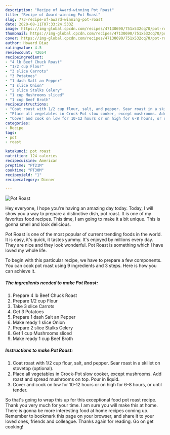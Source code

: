 ```yaml
---
description: "Recipe of Award-winning Pot Roast"
title: "Recipe of Award-winning Pot Roast"
slug: 773-recipe-of-award-winning-pot-roast
date: 2020-08-11T07:33:24.533Z
image: https://img-global.cpcdn.com/recipes/47130690/751x532cq70/pot-roast-recipe-main-photo.jpg
thumbnail: https://img-global.cpcdn.com/recipes/47130690/751x532cq70/pot-roast-recipe-main-photo.jpg
cover: https://img-global.cpcdn.com/recipes/47130690/751x532cq70/pot-roast-recipe-main-photo.jpg
author: Howard Diaz
ratingvalue: 4.5
reviewcount: 42654
recipeingredient:
- "4 lb Beef Chuck Roast"
- "1/2 cup Flour"
- "3 slice Carrots"
- "3 Potatoes"
- "1 dash Salt an Pepper"
- "1 slice Onion"
- "2 slice Stalks Celery"
- "1 cup Mushrooms sliced"
- "1 cup Beef Broth"
recipeinstructions:
- "Coat roast with 1/2 cup flour, salt, and pepper. Sear roast in a skillet on stovetop (optional)."
- "Place all vegetables in Crock-Pot slow cooker, except mushrooms. Add roast and spread mushrooms on top. Pour in liquid."
- "Cover and cook on low for 10-12 hours or on high for 6-8 hours, or until tender."
categories:
- Recipe
tags:
- pot
- roast

katakunci: pot roast 
nutrition: 124 calories
recipecuisine: American
preptime: "PT21M"
cooktime: "PT30M"
recipeyield: "1"
recipecategory: Dinner

---
```



![Pot Roast](https://img-global.cpcdn.com/recipes/47130690/751x532cq70/pot-roast-recipe-main-photo.jpg)

Hey everyone, I hope you're having an amazing day today. Today, I will show you a way to prepare a distinctive dish, pot roast. It is one of my favorites food recipes. This time, I am going to make it a bit unique. This is gonna smell and look delicious.

Pot Roast is one of the most popular of current trending foods in the world. It is easy, it's quick, it tastes yummy. It's enjoyed by millions every day. They are nice and they look wonderful. Pot Roast is something which I have loved my whole life.




To begin with this particular recipe, we have to prepare a few components. You can cook pot roast using 9 ingredients and 3 steps. Here is how you can achieve it.

<!--inarticleads1-->

##### The ingredients needed to make Pot Roast:

1. Prepare 4 lb Beef Chuck Roast
1. Prepare 1/2 cup Flour
1. Take 3 slice Carrots
1. Get 3 Potatoes
1. Prepare 1 dash Salt an Pepper
1. Make ready 1 slice Onion
1. Prepare 2 slice Stalks Celery
1. Get 1 cup Mushrooms sliced
1. Make ready 1 cup Beef Broth




<!--inarticleads2-->

##### Instructions to make Pot Roast:

1. Coat roast with 1/2 cup flour, salt, and pepper. Sear roast in a skillet on stovetop (optional).
1. Place all vegetables in Crock-Pot slow cooker, except mushrooms. Add roast and spread mushrooms on top. Pour in liquid.
1. Cover and cook on low for 10-12 hours or on high for 6-8 hours, or until tender.




So that's going to wrap this up for this exceptional food pot roast recipe. Thank you very much for your time. I am sure you will make this at home. There is gonna be more interesting food at home recipes coming up. Remember to bookmark this page on your browser, and share it to your loved ones, friends and colleague. Thanks again for reading. Go on get cooking!
